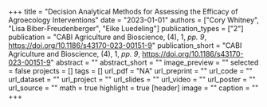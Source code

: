 +++
title = "Decision Analytical Methods for Assessing the Efficacy of Agroecology Interventions"
date = "2023-01-01"
authors = ["Cory Whitney", "Lisa Biber-Freudenberger", "Eike Luedeling"]
publication_types = ["2"]
publication = "CABI Agriculture and Bioscience, (4), 1, _pp. 9_, https://doi.org/10.1186/s43170-023-00151-9"
publication_short = "CABI Agriculture and Bioscience, (4), 1, _pp. 9_, https://doi.org/10.1186/s43170-023-00151-9"
abstract = ""
abstract_short = ""
image_preview = ""
selected = false
projects = []
tags = []
url_pdf = "NA"
url_preprint = ""
url_code = ""
url_dataset = ""
url_project = ""
url_slides = ""
url_video = ""
url_poster = ""
url_source = ""
math = true
highlight = true
[header]
image = ""
caption = ""
+++
